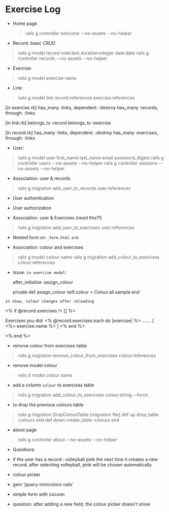 # Exercise Log
- Home page
  > rails g controller welcome --no-assets --no-helper

- Record: basic CRUD
> rails g model record note:text duration:integer date:date
> rails g controller records --no-assets --no-helper

- Exercise:
> rails g model exercise name

- Link:
> rails g model link record:references exercise:references

[in exercise.rb]
  has_many :links, dependent: :destroy
  has_many :records, through: :links

[in link.rb]
  belongs_to :record
  belongs_to :exercise

[in record.rb]
  has_many :links, dependent: :destroy
  has_many :exercises, through: :links

- User:
> rails g model user first_name last_name email password_digest
> rails g controller users --no-assets --no-helper
> rails g controller sessions --no-assets --no-helper

- Association: user & records
> rails g migration add_user_to_records user:references

- User authentication
- User authorization

- Association: user & Exercises (need this?!)
> rails g migration add_user_to_exercises user:references

- Nested form on `_form.html.erb`


- Association: colour and exercises

> rails g model colour name
> rails g migration add_colour_to_exercises colour:references

* Issue:
`in exercise model`:

  after_initialize :assign_colour

  private
  def assign_colour
    self.colour = Colour.all.sample
  end

`in show, colour changes after reloading`

  <% if @record.exercises != [] %>
      <p>Exercises you did:
        <% @record.exercises.each do |exercise| %>
        <span style="background-color:<%= exercise.colour.name %> ">
          .......
        </span>
        [ <%= exercise.name %> ]
        <% end %>
      </p>
  <% end %>



- remove colour from exercises table
> rails g migration remove_colour_from_exercises colour:references

- remove model colour
>rails d model colour name

- add a column `colour` to exercises table
>rails g migration add_colour_to_exercises colour:string --force

- to drop the previous colours table
> rails g migration DropColousTable
  [migration file]
  def up
    drop_table :colours
  end
  def down
    create_table :colours
  end

- about page
> rails g controller about --no-assets --no-helper



* Questions:

- if the user has a record : volleyball pink
  the next time it creates a new record, after selecting volleyball, pink will be chosen automatically



* colour picker
- gem 'jquery-minicolors-rails'

* simple form with cocoon
- question: after adding a new field, the colour picker doesn't show

<!--  -->
